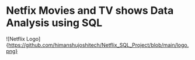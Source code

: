 # Netfix Movies and TV shows Data Analysis using SQL
![Netflix Logo]{https://github.com/himanshujoshitech/Netflix_SQL_Project/blob/main/logo.png}
